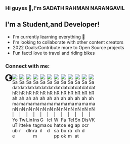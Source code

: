 ### Hi guyss 👋,I'm SADATH RAHMAN NARANGAVIL

## I'm a Student,and Developer!
- I'm currently learning everything 🤣
- I'm looking to collaborate with other content creators
- 2022 Goals:Contribute more to Open Source projects
- Fun fact:I love to travel and riding bikes

### Connect with me:

[<img align="left" alt="SadathRahmanN.com" width="22px" src="https://raw.githubusercontent.com/iconic/open-iconic/master/svg/globe.svg" />][website]
[<img align="left" alt="SadathRahmanN | YouTube" width="22px" src="https://cdn.jsdelivr.net/npm/simple-icons@v3/icons/youtube.svg" />][youtube]
[<img align="left" alt="SadathRahmanN | Twitter" width="22px" src="https://cdn.jsdelivr.net/npm/simple-icons@v3/icons/twitter.svg" />][twitter]
[<img align="left" alt="SadathRahmanN | LinkedIn" width="22px" src="https://cdn.jsdelivr.net/npm/simple-icons@v3/icons/linkedin.svg" />][linkedin]
[<img align="left" alt="SadathRahmanN | Instagram" width="22px" src="https://cdn.jsdelivr.net/npm/simple-icons@v3/icons/instagram.svg" />][instagram]
[<img align="left" alt="SadathRahmanN | Gmail" width="22px" src="https://cdn.jsdelivr.net/npm/simple-icons@v3/icons/gmail.svg" />][gmail]
[<img align="left" alt="SadathRahmanN | Icloud" width="22px" src="https://cdn.jsdelivr.net/npm/simple-icons@v3/icons/icloud.svg" />][icloud]
[<img align="left" alt="SadathRahmanN | Whatsapp" width="22px" src="https://cdn.jsdelivr.net/npm/simple-icons@v3/icons/whatsapp.svg" />][whatsapp]
[<img align="left" alt="SadathRahmanN | Facebook" width="22px" src="https://cdn.jsdelivr.net/npm/simple-icons@v3/icons/facebook.svg" />][facebook]
[<img align="left" alt="SadathRahmanN | Telegram" width="22px" src="https://cdn.jsdelivr.net/npm/simple-icons@v3/icons/telegram.svg" />][telegram]
[<img align="left" alt="SadathRahmanN | Snapchat" width="22px" src="https://cdn.jsdelivr.net/npm/simple-icons@v3/icons/snapchat.svg" />][snapchat]
[<img align="left" alt="SadathRahmanN | Disocrd" width="22px" src="https://cdn.jsdelivr.net/npm/simple-icons@v3/icons/discord.svg" />][discord]
[<img align="left" alt="SadathRahmanN | VK" width="22px" src="https://cdn.jsdelivr.net/npm/simple-icons@v3/icons/vk.svg" />][vk]


<br />
<br />
<br />

[website]: https://github.com/SadathRahmanN
[twitter]: https://twitter.com/Sadath_Rahman_N
[youtube]: https://youtube.com/sadathrahmann
[instagram]: https://www.instagram.com/_sa_ath_/
[linkedin]: https://www.linkedin.com/in/sadathrahmann/
[gmail]: sadathrahmann@gmail.com
[icloud]: sadathrahmann@icloud.com
[whatsapp]: https://wa.me/919747536130
[facebook]: https://www.facebook.com/SadathRahmanN
[telegram]: https://t.me/sa_ath
[snapchat]: https://www.snapchat.com/add/sadath_rahman
[discord]: https://support.discord.com/hc/en-us/profiles/7488526696983
[vk]: https://id.vk.com/account/#/main
